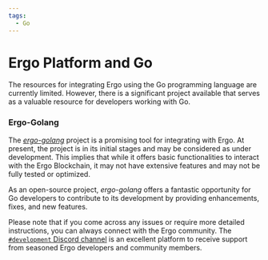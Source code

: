 ```yaml
---
tags:
  - Go
---
```


# Ergo Platform and Go 

The resources for integrating Ergo using the Go programming language are currently limited. However, there is a significant project available that serves as a valuable resource for developers working with Go.

### Ergo-Golang

The [*ergo-golang*](https://github.com/azhiganov/ergo-golang) project is a promising tool for integrating with Ergo. At present, the project is in its initial stages and may be considered as under development. This implies that while it offers basic functionalities to interact with the Ergo Blockchain, it may not have extensive features and may not be fully tested or optimized.

As an open-source project, *ergo-golang* offers a fantastic opportunity for Go developers to contribute to its development by providing enhancements, fixes, and new features.

Please note that if you come across any issues or require more detailed instructions, you can always connect with the Ergo community. The [`#development` Discord channel](https://discord.gg/kj7s7nb) is an excellent platform to receive support from seasoned Ergo developers and community members.


